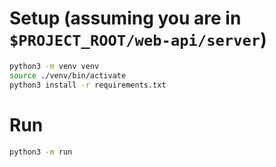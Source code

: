 # Setup (assuming you are in `$PROJECT_ROOT/web-api/server`)
```bash
python3 -m venv venv
source ./venv/bin/activate
python3 install -r requirements.txt
```
# Run
```bash
python3 -m run
```
